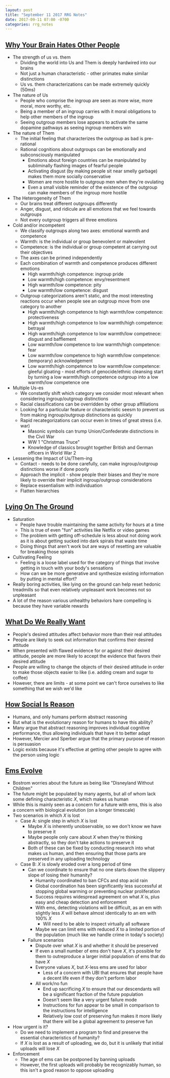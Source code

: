 ```yaml
---
layout: post
title: "September 11 2017 RRG Notes"
date: 2017-09-11 07:00 -0700
categories: rrg_notes
---
```


## [Why Your Brain Hates Other People](http://nautil.us/issue/49/the-absurd/why-your-brain-hates-other-people)
* The strength of us vs. them
  * Dividing the world into Us and Them is deeply hardwired into our brains
  * Not just a human characteristic - other primates make similar distinctions
  * Us vs. them characterizations can be made extremely quickly (50ms)
* The nature of Us
  * People who comprise the ingroup are seen as more wise, more moral, more worthy, etc.
  * Being a member of an ingroup carries with it moral obligations to help other members of the ingroup
  * Seeing outgroup members lose appears to activate the same dopamine pathways as seeing ingroup members win
* The nature of Them
  * The initial feeling that characterizes the outgroup as bad is pre-rational
  * Rational cognitions about outgroups can be emotionally and subconsciously manipulated
    * Emotions about foreign countries can be manipulated by subliminally flashing images of fearful people
    * Activating disgust (by making people sit near smelly garbage) makes them more socially conservative
    * Women are more hostile to outgroup men when they're ovulating
    * Even a small visible reminder of the existence of the outgroup can make members of the ingroup more hostile
* The Heterogeneity of Them
  * Our brains treat different outgroups differently
  * Anger, disgust, and ridicule are all emotions that we feel towards outgroups
  * Not every outgroup triggers all three emotions
* Cold and/or incompetent
  * We classify outgroups along two axes: emotional warmth and competence
  * Warmth: is the individual or group benevolent or malevolent
  * Competence: is the individual or group competent at carrying out their objectives
  * The axes can be primed independently
  * Each combination of warmth and competence produces different emotions
    * High warmth/high competence: ingroup pride
    * Low warmth/high competence: envy/resentment
    * High warmth/low competence: pity
    * Low warmth/low competence: disgust
  * Outgroup categorizations aren't static, and the most interesting reactions occur when people see an outgroup move from one category to another
    * High warmth/high competence to high warmth/low competence: protectiveness
    * High warmth/high competence to low warmth/high competence: betrayal
    * High warmth/high competence to low warmth/low competnece: disgust and bafflement
    * Low warmth/low competence to low warmth/high competence: fear
    * Low warmth/low competence to high warmth/low competence: (temporary) acknowledgement
    * Low warmth/high competence to low warmth/low competence: gleeful gloating - most efforts of genocide/ethnic cleansing start by turning a low warmth/high competence outgroup into a low warmth/low competence one
* Multiple Us-es
  * We constantly shift which category we consider most relevant when considering ingroup/outgroup distinctions
  * Racial classifications can be overridden by other group affiliations
  * Looking for a particular feature or characteristic seesm to prevent us from making ingroup/outgroup distinctions as quickly
  * Rapid recategorizations can occur even in times of great stress (i.e. war)
    * Masonic symbols can trump Union/Confederate distinctions in the Civil War
    * WW 1 "Christmas Truce"
    * Knowledge of classics brought together British and German officers in World War 2
* Lessening the Impact of Us/Them-ing
  * Contact - needs to be done carefully, can make ingroup/outgroup distinctions worse if done poorly
  * Approach the implicit - show people their biases and they're more likely to override their implicit ingroup/outgroup considerations
  * Replace essentialism with individuation
  * Flatten hierarchies

## [Lying On The Ground](https://mindlevelup.wordpress.com/2017/07/29/lying-on-the-ground/)
* Saturation
  * People have trouble maintaining the same activity for hours at a time
  * This is true of even "fun" activities like Netflix or video games
  * The problem with getting off-schedule is less about not doing work as it is about getting sucked into dark spirals that waste time
  * Doing things that aren't work but are ways of resetting are valuable for breaking those spirals
* Cultivating Feeling
  * Feeling is a loose label used for the category of things that involve getting in touch with your body's sensations
  * How can we be more generative and synthesize existing information by putting in mental effort?
* Really boring activities, like lying on the ground can help reset hedonic treadmills so that even relatively unpleasant work becomes not so unpleasant
* A lot of the reason various unhealthy behaviors hare compelling is because they have variable rewards

## [What Do We Really Want](https://www.gsb.stanford.edu/insights/what-do-we-really-want)
* People's desired attitudes affect behavior more than their real attitudes
* People are likely to seek out information that confirms their desired attitude
* When presented with flawed evidence for or against their desired attitude, people are more likely to accept the evidence that favors their desired attitude
* People are willing to change the objects of their desired attitude in order to make those objects easier to like (i.e. adding cream and sugar to coffee)
* However, there are limits - at some point we can't force ourselves to like something that we wish we'd like

## [How Social Is Reason](http://www.overcomingbias.com/2017/08/how-social-is-reason.html)
* Humans, and only humans perform abstract reasoning
* But what is the evolutionary reason for humans to have this ability?
* Many argue that abstract reasoning improves individual cognitive performance, thus allowing individuals that have it to better adapt
* However, Mercier and Sperber argue that the primary purpose of reason is persuasion
* Logic exists because it's effective at getting other people to agree with the person using logic

## [Ems Evolve](http://www.bayesianinvestor.com/blog/index.php/2017/07/28/ems-evolve/)
* Bostrom worries about the future as being like "Disneyland Without Children"
* The future might be populated by many agents, but all of whom lack some defining characteristic *X*, which makes us human
* While this is mainly seen as a concern for a future with ems, this is also a concern with biological evolution (on a longer timescale)
* Two scenarios in which *X* is lost
  * Case A: single step in which *X* is lost
    * Maybe *X* is inherently unobservable, so we don't know we have to preserve it
    * Maybe people only care about *X* when they're thinking abstractly, so they don't take actions to preserve it
    * Both of these can be fixed by conducting research into what makes us human, and then ensuring that those parts are preserved in any uploading technology
  * Case B: *X* is slowly eroded over a long period of time
    * Can we coordinate to ensure that no one starts down the slippery slope of losing their humanity?
      * Humanity coordinated to ban CFCs and stop acid rain
      * Global coordination has been significantly less successful at stopping global warming or preventing nuclear proliferation
      * Success requires widespread agreement on what *X* is, plus easy and cheap detection and enforcement
      * With ems, detecting violations will be difficult, as an em with slightly less *X* will behave almost identically to an em with 100% *X*
        * Will need to be able to inspect virtually all software
      * Maybe we can limit ems with reduced *X* to a limited portion of the population (much like we handle crime in today's society)
    * Failure scenarios
      * Dispute over what *X* is and whether it should be preserved
      * If even a small number of ems don't have *X*, it's possible for them to outreproduce a larger initial population of ems that do have *X*
      * Everyone values *X*, but *X*-less ems are used for labor
        * Less of a concern with UBI that ensures that people have a decent life even if they don't perform labor
      * All work/no fun
        * End up sacrificing *X* to ensure that our descendants will be a significant fraction of the future population
        * Doesn't seem like a very urgent failure mode
        * Instructions for fun appear to be small in comparison to the instructions for intelligence
        * Relatively low cost of preserving fun makes it more likely that there will be a global agreement to preserve fun
* How urgent is it?
  * Do we need to implement a program to find and preserve the essential characteristics of humanity?
  * If *X* is lost as a result of uploading, we do, but it is unlikely that initial uploads will lose *X*
* Enforcement
  * The age of ems can be postponed by banning uploads
  * However, the first uploads will probably be recognizably human, so this isn't a good reason to oppose uploading